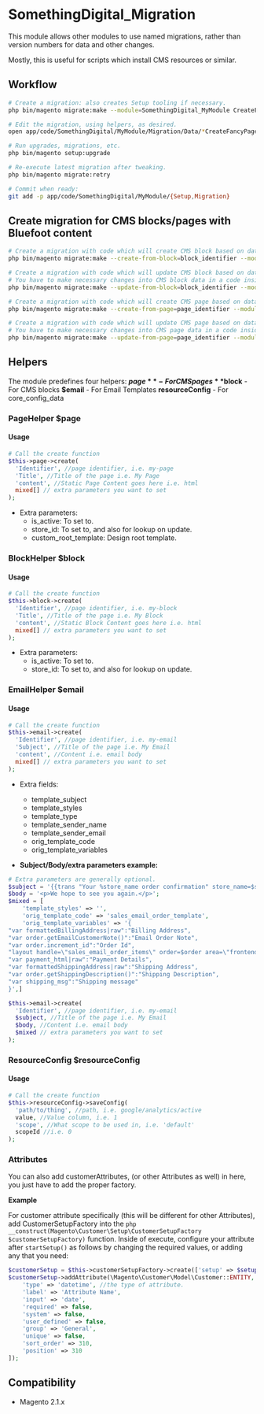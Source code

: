 # SomethingDigital_Migration

This module allows other modules to use named migrations, rather than version numbers for data and other changes.

Mostly, this is useful for scripts which install CMS resources or similar.


## Workflow

```bash
# Create a migration: also creates Setup tooling if necessary.
php bin/magento migrate:make --module=SomethingDigital_MyModule CreateFancyPage

# Edit the migration, using helpers, as desired.
open app/code/SomethingDigital/MyModule/Migration/Data/*CreateFancyPage.php

# Run upgrades, migrations, etc.
php bin/magento setup:upgrade

# Re-execute latest migration after tweaking.
php bin/magento migrate:retry

# Commit when ready:
git add -p app/code/SomethingDigital/MyModule/{Setup,Migration}
```

## Create migration for CMS blocks/pages with Bluefoot content

```bash
# Create a migration with code which will create CMS block based on data of existing CMS block (specified by identifier).
php bin/magento migrate:make --create-from-block=block_identifier --module=SomethingDigital_MyModule CreateFancyPage

# Create a migration with code which will update CMS block based on data of existing CMS block (specified by identifier).
# You have to make necessary changes into CMS block data in a code inside migration script.
php bin/magento migrate:make --update-from-block=block_identifier --module=SomethingDigital_MyModule CreateFancyPage

# Create a migration with code which will create CMS page based on data of existing CMS page (specified by identifier).
php bin/magento migrate:make --create-from-page=page_identifier --module=SomethingDigital_MyModule CreateFancyPage

# Create a migration with code which will update CMS page based on data of existing CMS page (specified by identifier).
# You have to make necessary changes into CMS page data in a code inside migration script.
php bin/magento migrate:make --update-from-page=page_identifier --module=SomethingDigital_MyModule CreateFancyPage
```

## Helpers
The module predefines four helpers:
**$page** - For CMS pages
**$block** - For CMS blocks
**$email** - For Email Templates
**resourceConfig** - For core_config_data

### PageHelper $page

#### Usage
```php
# Call the create function
$this->page->create(
  'Identifier', //page identifier, i.e. my-page
  'Title', //Title of the page i.e. My Page
  'content', //Static Page Content goes here i.e. html
  mixed[] // extra parameters you want to set
);
```
- Extra parameters:
  - is_active: To set to.
  - store_id: To set to, and also for lookup on update.
  - custom_root_template: Design root template.

### BlockHelper $block

#### Usage
```php
# Call the create function
$this->block->create(
  'Identifier', //page identifier, i.e. my-block
  'Title', //Title of the page i.e. My Block
  'content', //Static Block Content goes here i.e. html
  mixed[] // extra parameters you want to set
);
```
- Extra parameters:
  - is_active: To set to.
  - store_id: To set to, and also for lookup on update.

### EmailHelper $email

#### Usage
```php
# Call the create function
$this->email->create(
  'Identifier', //page identifier, i.e. my-email
  'Subject', //Title of the page i.e. My Email
  'content', //Content i.e. email body
  mixed[] // extra parameters you want to set
);
```
* Extra fields:
  - template_subject
  - template_styles
  - template_type
  - template_sender_name
  - template_sender_email
  - orig_template_code
  - orig_template_variables

* **Subject/Body/extra parameters example:**
```php
# Extra parameters are generally optional.
$subject = '{{trans "Your %store_name order confirmation" store_name=$store.getFrontendName()}}';
$body = '<p>We hope to see you again.</p>';
$mixed = [
    'template_styles' => '',
    'orig_template_code' => 'sales_email_order_template',
    'orig_template_variables' => '{
"var formattedBillingAddress|raw":"Billing Address",
"var order.getEmailCustomerNote()":"Email Order Note",
"var order.increment_id":"Order Id",
"layout handle=\"sales_email_order_items\" order=$order area=\"frontend\"":"Order Items Grid",
"var payment_html|raw":"Payment Details",
"var formattedShippingAddress|raw":"Shipping Address",
"var order.getShippingDescription()":"Shipping Description",
"var shipping_msg":"Shipping message"
}',]

$this->email->create(
  'Identifier', //page identifier, i.e. my-email
  $subject, //Title of the page i.e. My Email
  $body, //Content i.e. email body
  $mixed // extra parameters you want to set
);
```

### ResourceConfig $resourceConfig

#### Usage
```php
# Call the create function
$this->resourceConfig->saveConfig(
  'path/to/thing', //path, i.e. google/analytics/active
  value, //Value column, i.e. 1
  'scope', //What scope to be used in, i.e. 'default'
  scopeId //i.e. 0
);
```

### <Model> Attributes

You can also add customerAttributes, (or other Attributes as well) in here, you just have to add the proper factory.

**Example**

For customer attribute specifically (this will be different for other Attributes), add CustomerSetupFactory into the `php __construct(Magento\Customer\Setup\CustomerSetupFactory $customerSetupFactory)` function.
Inside of execute, configure your attribute after `startSetup()` as follows by changing the required values, or adding any that you need:
```php
$customerSetup = $this->customerSetupFactory->create(['setup' => $setup]);
$customerSetup->addAttribute(\Magento\Customer\Model\Customer::ENTITY, 'attribute_name', [
    'type' => 'datetime', //the type of attribute.
    'label' => 'Attribute Name',
    'input' => 'date',
    'required' => false,
    'system' => false,
    'user_defined' => false,
    'group' => 'General',
    'unique' => false,
    'sort_order' => 310,
    'position' => 310
]);
```


## Compatibility

 * Magento 2.1.x
